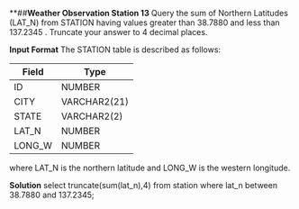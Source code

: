 **##**Weather Observation Station 13**
Query the sum of Northern Latitudes (LAT_N) from STATION having values greater than 38.7880 and less than 137.2345 . Truncate your answer to 4 decimal places.

**Input Format**
The STATION table is described as follows:

| Field  | Type       |
|--------|------------|
|ID      |NUMBER      |
|CITY    |VARCHAR2(21)|
|STATE   |VARCHAR2(2) |
|LAT_N   |NUMBER      |
|LONG_W  |NUMBER      |
where LAT_N is the northern latitude and LONG_W is the western longitude.

**Solution**
select truncate(sum(lat_n),4) from station where lat_n between 38.7880 and 137.2345;
